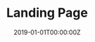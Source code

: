---
# This index file is important for the correct display of the site.
title: "Landing Page"
summary: ''
date: "2019-01-01T00:00:00Z"
type: "widget_page"
---